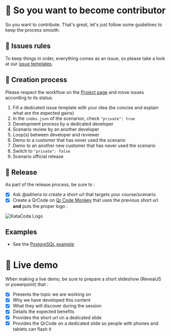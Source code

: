 # :open_hands: So you want to become contributor

So you want to contribute. That's great, let's just follow some guidelines to keep the process smooth.

## :ticket: Issues rules

To keep things in order, everything comes as an issue, so please take a look at our [issue templates](https://github.com/adriens/katacoda-glia-labs/issues/new/choose).

## :raised_hands: Creation process

Please respect the workflow on the [Project page](https://github.com/adriens/katacoda-glia-labs/projects/1) and move issues according to its status.

1. Fill a dedicated issue template with your idea (be concise and explain what are the expected gains)
2. In the `index.json` of the scenarion, check `"private": true`
3. Development process by a dedicated developer
4. Scenario review by an another developer
5. Loop(s) between developer and reviewer
6. Demo to a customer that has never used the scenario
7. Demo to an another new customer that has never used the scenario
8. Switch to `"private": false`
9. Scenario official release

## :rocket: Release

As part of the release process, be sure to :

- [x] Ask @adriens to create a short url that targets your course/scenario
- [x] Create a QrCode on [Qr Code Monkey](https://www.qrcode-monkey.com/) that uses the previous short url **and** puts the proper logo :

![KataCoda Logo](https://cdn.statically.io/gh/adriens/katacoda-glia-labs/main/resources/qrcode_katacoda_devops-labs.png)

## Examples

- See the [PostgreSQL example](https://github.com/adriens/katacoda-glia-labs/issues/11)

# :cinema: Live demo

When making a live demo, be sure to prepare a short slideshow (RevealJS or powerpoint) that :

- [x] Presents the topic we are working on
- [x] Why we have developed this content
- [x] What they will discover during the session
- [x] Details the expected benefits
- [x] Provides the short url on a dedicated slide
- [x] Provides the QrCode on a dedicated slide so people with phones and tablets can flash it
